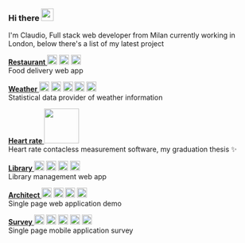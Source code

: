 ### Hi there  <img src="https://media.giphy.com/media/hvRJCLFzcasrR4ia7z/giphy.gif" width="25px">

I'm Claudio, Full stack web developer from Milan currently working in London,
below there's a list of my latest project


<p align="left">
<a href="https://github.com/roma-claudio/Restaurant">
<strong>
Restaurant
</strong>
</a>
<img src="https://devicons.github.io/devicon/devicon.git/icons/css3/css3-original-	wordmark.svg" alt="css3" width="20"/>
<img src="https://devicons.github.io/devicon/devicon.git/icons/html5/html5-original-wordmark.svg" alt="html5" width="20"/>
<img src="https://devicons.github.io/devicon/devicon.git/icons/javascript/javascript-original.svg" alt="javascript" width="20"/>
<br>
Food delivery web app
</p>
 
<p align="left">
<a href="https://github.com/roma-claudio/Weather">
<strong>
Weather
</strong>
</a>
<img src="https://devicons.github.io/devicon/devicon.git/icons/css3/css3-original-	wordmark.svg" alt="css3" width="20"/>
<img src="https://devicons.github.io/devicon/devicon.git/icons/html5/html5-original-wordmark.svg" alt="html5" width="20"/>
<img src="https://devicons.github.io/devicon/devicon.git/icons/javascript/javascript-original.svg" alt="javascript" width="20"/>
<img src="https://devicons.github.io/devicon/devicon.git/icons/react/react-original-wordmark.svg" alt="react" width="20"/>
<img src="https://devicons.github.io/devicon/devicon.git/icons/nodejs/nodejs-original-wordmark.svg" alt="nodejs" width="20"/>
<br>
Statistical data provider of weather information
</p>

<p align="left">
<a href="https://github.com/roma-claudio/Heart-rate">
<strong>
Heart rate
</strong>
<img src="https://www.mathworks.com/etc.clientlibs/mathworks/clientlibs/customer-ui/templates/common/resources/images/pic-header-mathworks-logo.svg" width="70" />
</a>
<br>
Heart rate contacless measurement software, my graduation thesis ✨

<p align="left">
<a href="https://github.com/roma-claudio/Library">
<strong>
Library
</strong>
</a>
<img src="https://devicons.github.io/devicon/devicon.git/icons/css3/css3-original-	wordmark.svg" alt="css3" width="20"/>
<img src="https://devicons.github.io/devicon/devicon.git/icons/html5/html5-original-wordmark.svg" alt="html5" width="20"/>
<img src="https://devicons.github.io/devicon/devicon.git/icons/php/php-original.svg" alt="php" width="20"/>
<img src="https://devicons.github.io/devicon/devicon.git/icons/postgresql/postgresql-original-wordmark.svg" alt="postgresql" width="20"/>
<br>
Library management web app
</p>

<p align="left">
<a href="https://github.com/roma-claudio/Architect">
<strong>
Architect
</strong>
</a>
<img src="https://devicons.github.io/devicon/devicon.git/icons/css3/css3-original-	wordmark.svg" alt="css3" width="20"/>
<img src="https://devicons.github.io/devicon/devicon.git/icons/html5/html5-original-wordmark.svg" alt="html5" width="20"/>
<img src="https://devicons.github.io/devicon/devicon.git/icons/javascript/javascript-original.svg" alt="javascript" width="20"/>
<img src="https://devicons.github.io/devicon/devicon.git/icons/react/react-original-wordmark.svg" alt="react" width="20"/>
<br>
Single page web application demo
</p>

<p align="left">
<a href="https://github.com/roma-claudio/Survey">
<strong>
Survey
</strong>
</a>
<img src="https://devicons.github.io/devicon/devicon.git/icons/css3/css3-original-	wordmark.svg" alt="css3" width="20"/>
<img src="https://devicons.github.io/devicon/devicon.git/icons/html5/html5-original-wordmark.svg" alt="html5" width="20"/>
<img src="https://devicons.github.io/devicon/devicon.git/icons/javascript/javascript-original.svg" alt="javascript" width="20"/>
<img src="https://devicons.github.io/devicon/devicon.git/icons/react/react-original-wordmark.svg" alt="react" width="20"/>
<img src="https://devicons.github.io/devicon/devicon.git/icons/mysql/mysql-original-wordmark.svg" width="20" />
<br>
Single page mobile application survey
</p>

<!--<a href="https://www.linkedin.com/in/claudio-roma-98168b163/">
  <img align="left" alt="Claudio's LinkedIn" width="22px" src="https://cdn.jsdelivr.net/npm/simple-icons@v3/icons/linkedin.svg" />
</a>-->
